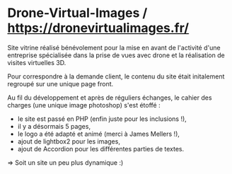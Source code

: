 # Drone-Virtual-Images / https://dronevirtualimages.fr/

Site vitrine réalisé bénévolement pour la mise en avant de l'activité d'une entreprise spécialisée dans la prise de vues avec drone et la réalisation de visites virtuelles 3D.

Pour correspondre à la demande client, le contenu du site était initalement regroupé sur une unique page front.

Au fil du développement et après de réguliers échanges, le cahier des charges (une unique image photoshop) s'est étoffé :

- le site est passé en PHP (enfin juste pour les inclusions !),
- il y a désormais 5 pages,
- le logo a été adapté et animé (merci à James Mellers !),
- ajout de lightbox2 pour les images,
- ajout de Accordion pour les différentes parties de textes.

=> Soit un site un peu plus dynamique :)
